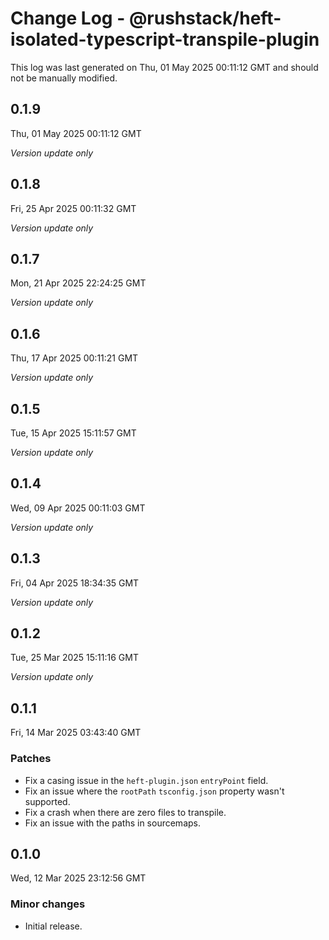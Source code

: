 # Change Log - @rushstack/heft-isolated-typescript-transpile-plugin

This log was last generated on Thu, 01 May 2025 00:11:12 GMT and should not be manually modified.

## 0.1.9
Thu, 01 May 2025 00:11:12 GMT

_Version update only_

## 0.1.8
Fri, 25 Apr 2025 00:11:32 GMT

_Version update only_

## 0.1.7
Mon, 21 Apr 2025 22:24:25 GMT

_Version update only_

## 0.1.6
Thu, 17 Apr 2025 00:11:21 GMT

_Version update only_

## 0.1.5
Tue, 15 Apr 2025 15:11:57 GMT

_Version update only_

## 0.1.4
Wed, 09 Apr 2025 00:11:03 GMT

_Version update only_

## 0.1.3
Fri, 04 Apr 2025 18:34:35 GMT

_Version update only_

## 0.1.2
Tue, 25 Mar 2025 15:11:16 GMT

_Version update only_

## 0.1.1
Fri, 14 Mar 2025 03:43:40 GMT

### Patches

- Fix a casing issue in the `heft-plugin.json` `entryPoint` field.
- Fix an issue where the `rootPath` `tsconfig.json` property wasn't supported.
- Fix a crash when there are zero files to transpile.
- Fix an issue with the paths in sourcemaps.

## 0.1.0
Wed, 12 Mar 2025 23:12:56 GMT

### Minor changes

- Initial release.

